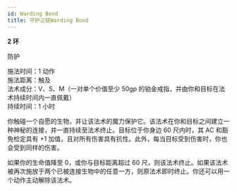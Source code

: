 ```yaml
---
id: Warding Bond
title: 守护之链Warding Bond
---
```


**2 环**

防护

施法时间：1 动作  
施法距离：触及  
法术成分：V、S、M（一对单个价值至少 50gp 的铂金戒指，并由你和目标在法术持续时间内一直佩戴）  
持续时间：1 小时

你触碰一个自愿的生物，并让该法术的魔力保护它。该法术在你和目标之间建立一种神秘的连接，并一直持续至法术终止。目标位于你身边 60 尺内时，其 AC 和豁免检定具有 +1 加值，且对所有伤害具有抗性。此外，每当目标受到伤害时，你也会受到同样的伤害。

如果你的生命值降至 0，或你与目标距离超过 60 尺，则该法术终止。如果该法术被再次施放于两个已被连接生物中的任意一方，则原法术即时终止。你还可以用一个动作主动解除该法术。
